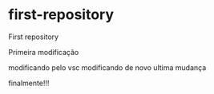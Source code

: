 # first-repository
First repository

Primeira modificação

modificando pelo vsc
modificando de novo
ultima mudança

finalmente!!!
